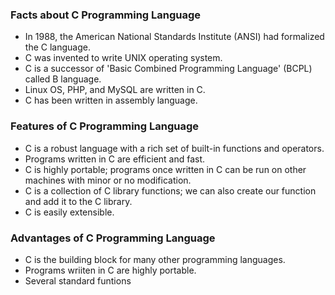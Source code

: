### Facts about C Programming Language
- In 	1988,  the  American  National  Standards  Institute 	(ANSI)  had
formalized the C language.
- C was invented to write UNIX operating system.
- C is a successor of 'Basic Combined Programming Language' (BCPL) 
	called B language.
- Linux OS, PHP, and MySQL are written in C. 
- C has been written in assembly language.

### Features of C Programming Language
- C is a robust language with a rich set of built-in functions and operators.
- Programs written in C are efficient and fast.
- C is highly portable; programs once written in C can be run on other 
	machines with minor or no modification.
- C is a collection of C library functions; we can also create our function 
	and add it to the C library.
- C is easily extensible.

### Advantages of C Programming Language
- C is the building block for many other programming languages.
- Programs wriiten in C are highly portable.
- Several standard funtions 
